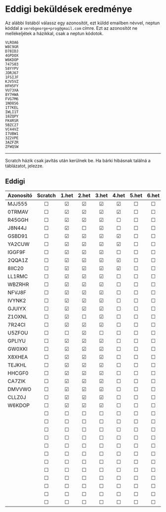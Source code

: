 # Eddigi beküldések eredménye

Az alábbi listából válassz egy azonosítót, ezt küldd emailben névvel, neptun kóddal a `verebgeorge+prog@gmail.com` címre.
Ezt az azonosítót ne mellékeljétek a házikkal, csak a neptun kódotok.
```
VLROA6
W8C9GR
D78IDJ
4GPDOX
W6KDOP
747S03
58YYPV
JDRJ67
1FSIJF
KJV5VZ
HFH5FY
VU73XA
8Y7HWA
FVG7M6
1NO8S6
1T7KEL
IWLI1T
18ZQPY
FK4RSR
5BZC27
VC44VZ
I7UBW1
3Z2VPE
3AZFZR
ZFWQSW
```

--- 
Scratch házik csak javítás után kerülnek be.
Ha bárki hibásnak találná a táblázatot, jelezze.

## Eddigi
| Azonosító | Scratch | 1.het | 2.het | 3.het | 4.het | 5.het | 6.het | 7.het | 8.het | 9.het | 10.het | 11.het | 12.het | 13.het | 14.het |
| --------  | :-----: | :---: | :---: | :---: | :---: | :---: | :---: | :---: | :---: | :---: | :---:  | :---:  | :---:  | :---:  | :---:  | 
|  MJJ555 | &#9744; |&#9745;|&#9745;|&#9745;|&#9745;|&#9744;|&#9744;|&#9744;|&#9744;|&#9744;|&#9744; |&#9744; |&#9744; |&#9744; |&#9744; |
|  0TRMAV | &#9744; |&#9745;|&#9745;|&#9745;|&#9745;|&#9744;|&#9744;|&#9744;|&#9744;|&#9744;|&#9744; |&#9744; |&#9744; |&#9744; |&#9744; |
|  R45GGH | &#9744; |&#9745;|&#9745;|&#9745;|&#9744;|&#9744;|&#9744;|&#9744;|&#9744;|&#9744;|&#9744; |&#9744; |&#9744; |&#9744; |&#9744; |
|  J8N44J | &#9744; |&#9745;|&#9744;|&#9745;|&#9744;|&#9744;|&#9744;|&#9744;|&#9744;|&#9744;|&#9744; |&#9744; |&#9744; |&#9744; |&#9744; |
|  GSBD91 | &#9744; |&#9745;|&#9745;|&#9745;|&#9745;|&#9744;|&#9744;|&#9744;|&#9744;|&#9744;|&#9744; |&#9744; |&#9744; |&#9744; |&#9744; |
|  YA2CUW | &#9744; |&#9745;|&#9745;|&#9745;|&#9745;|&#9744;|&#9744;|&#9744;|&#9744;|&#9744;|&#9744; |&#9744; |&#9744; |&#9744; |&#9744; |
|  IGGF9F | &#9744; |&#9745;|&#9745;|&#9745;|&#9744;|&#9744;|&#9744;|&#9744;|&#9744;|&#9744;|&#9744; |&#9744; |&#9744; |&#9744; |&#9744; |
|  2QQA1Z | &#9744; |&#9745;|&#9745;|&#9745;|&#9745;|&#9744;|&#9744;|&#9744;|&#9744;|&#9744;|&#9744; |&#9744; |&#9744; |&#9744; |&#9744; |
|  8IIC20 | &#9744; |&#9745;|&#9745;|&#9745;|&#9745;|&#9744;|&#9744;|&#9744;|&#9744;|&#9744;|&#9744; |&#9744; |&#9744; |&#9744; |&#9744; |
|  LL1RMC | &#9744; |&#9745;|&#9745;|&#9745;|&#9744;|&#9744;|&#9744;|&#9744;|&#9744;|&#9744;|&#9744; |&#9744; |&#9744; |&#9744; |&#9744; |
|  WBZRHR | &#9744; |&#9745;|&#9745;|&#9745;|&#9744;|&#9744;|&#9744;|&#9744;|&#9744;|&#9744;|&#9744; |&#9744; |&#9744; |&#9744; |&#9744; |
|  NFVJ8F | &#9744; |&#9745;|&#9745;|&#9745;|&#9744;|&#9744;|&#9744;|&#9744;|&#9744;|&#9744;|&#9744; |&#9744; |&#9744; |&#9744; |&#9744; |
|  IVYNK2 | &#9744; |&#9745;|&#9745;|&#9745;|&#9744;|&#9744;|&#9744;|&#9744;|&#9744;|&#9744;|&#9744; |&#9744; |&#9744; |&#9744; |&#9744; |
|  GJUIYX | &#9744; |&#9745;|&#9745;|&#9745;|&#9744;|&#9744;|&#9744;|&#9744;|&#9744;|&#9744;|&#9744; |&#9744; |&#9744; |&#9744; |&#9744; |
|  Z1OXNL | &#9744; |&#9745;|&#9744;|&#9745;|&#9744;|&#9744;|&#9744;|&#9744;|&#9744;|&#9744;|&#9744; |&#9744; |&#9744; |&#9744; |&#9744; |
|  7R24CI | &#9744; |&#9745;|&#9745;|&#9745;|&#9744;|&#9744;|&#9744;|&#9744;|&#9744;|&#9744;|&#9744; |&#9744; |&#9744; |&#9744; |&#9744; |
|  U5ZFOU | &#9744; |&#9744;|&#9745;|&#9744;|&#9744;|&#9744;|&#9744;|&#9744;|&#9744;|&#9744;|&#9744; |&#9744; |&#9744; |&#9744; |&#9744; |
|  GPLIYU | &#9744; |&#9745;|&#9745;|&#9745;|&#9744;|&#9744;|&#9744;|&#9744;|&#9744;|&#9744;|&#9744; |&#9744; |&#9744; |&#9744; |&#9744; |
|  GW0XKI | &#9744; |&#9745;|&#9745;|&#9745;|&#9744;|&#9744;|&#9744;|&#9744;|&#9744;|&#9744;|&#9744; |&#9744; |&#9744; |&#9744; |&#9744; |
|  X8XHEA | &#9744; |&#9745;|&#9745;|&#9745;|&#9744;|&#9744;|&#9744;|&#9744;|&#9744;|&#9744;|&#9744; |&#9744; |&#9744; |&#9744; |&#9744; |
|  TEJKHL | &#9744; |&#9745;|&#9745;|&#9745;|&#9744;|&#9744;|&#9744;|&#9744;|&#9744;|&#9744;|&#9744; |&#9744; |&#9744; |&#9744; |&#9744; |
|  HHCGF0 | &#9744; |&#9745;|&#9745;|&#9745;|&#9744;|&#9744;|&#9744;|&#9744;|&#9744;|&#9744;|&#9744; |&#9744; |&#9744; |&#9744; |&#9744; |
|  CA7ZIK | &#9744; |&#9745;|&#9745;|&#9745;|&#9744;|&#9744;|&#9744;|&#9744;|&#9744;|&#9744;|&#9744; |&#9744; |&#9744; |&#9744; |&#9744; |
|  DMVVWO | &#9744; |&#9745;|&#9745;|&#9745;|&#9744;|&#9744;|&#9744;|&#9744;|&#9744;|&#9744;|&#9744; |&#9744; |&#9744; |&#9744; |&#9744; |
|  CLLZ0J | &#9744; |&#9745;|&#9745;|&#9745;|&#9744;|&#9744;|&#9744;|&#9744;|&#9744;|&#9744;|&#9744; |&#9744; |&#9744; |&#9744; |&#9744; |
|  W6KDOP | &#9744; |&#9745;|&#9745;|&#9745;|&#9744;|&#9744;|&#9744;|&#9744;|&#9744;|&#9744;|&#9744; |&#9744; |&#9744; |&#9744; |&#9744; |
|     | &#9744; |&#9744;|&#9744;|&#9744;|&#9744;|&#9744;|&#9744;|&#9744;|&#9744;|&#9744;|&#9744; |&#9744; |&#9744; |&#9744; |&#9744; |
|     | &#9744; |&#9744;|&#9744;|&#9744;|&#9744;|&#9744;|&#9744;|&#9744;|&#9744;|&#9744;|&#9744; |&#9744; |&#9744; |&#9744; |&#9744; |
|     | &#9744; |&#9744;|&#9744;|&#9744;|&#9744;|&#9744;|&#9744;|&#9744;|&#9744;|&#9744;|&#9744; |&#9744; |&#9744; |&#9744; |&#9744; |
|     | &#9744; |&#9744;|&#9744;|&#9744;|&#9744;|&#9744;|&#9744;|&#9744;|&#9744;|&#9744;|&#9744; |&#9744; |&#9744; |&#9744; |&#9744; |
|     | &#9744; |&#9744;|&#9744;|&#9744;|&#9744;|&#9744;|&#9744;|&#9744;|&#9744;|&#9744;|&#9744; |&#9744; |&#9744; |&#9744; |&#9744; |
|     | &#9744; |&#9744;|&#9744;|&#9744;|&#9744;|&#9744;|&#9744;|&#9744;|&#9744;|&#9744;|&#9744; |&#9744; |&#9744; |&#9744; |&#9744; |
|     | &#9744; |&#9744;|&#9744;|&#9744;|&#9744;|&#9744;|&#9744;|&#9744;|&#9744;|&#9744;|&#9744; |&#9744; |&#9744; |&#9744; |&#9744; |
|     | &#9744; |&#9744;|&#9744;|&#9744;|&#9744;|&#9744;|&#9744;|&#9744;|&#9744;|&#9744;|&#9744; |&#9744; |&#9744; |&#9744; |&#9744; |
|     | &#9744; |&#9744;|&#9744;|&#9744;|&#9744;|&#9744;|&#9744;|&#9744;|&#9744;|&#9744;|&#9744; |&#9744; |&#9744; |&#9744; |&#9744; |
|     | &#9744; |&#9744;|&#9744;|&#9744;|&#9744;|&#9744;|&#9744;|&#9744;|&#9744;|&#9744;|&#9744; |&#9744; |&#9744; |&#9744; |&#9744; |
|     | &#9744; |&#9744;|&#9744;|&#9744;|&#9744;|&#9744;|&#9744;|&#9744;|&#9744;|&#9744;|&#9744; |&#9744; |&#9744; |&#9744; |&#9744; |
|     | &#9744; |&#9744;|&#9744;|&#9744;|&#9744;|&#9744;|&#9744;|&#9744;|&#9744;|&#9744;|&#9744; |&#9744; |&#9744; |&#9744; |&#9744; |
